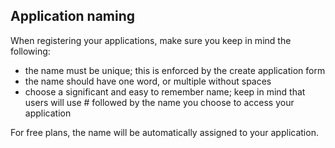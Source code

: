 ## Application naming

When registering your applications, make sure you keep in mind the following:
- the name must be unique; this is enforced by the create application form
- the name should have one word, or multiple without spaces
- choose a significant and easy to remember name; keep in mind that users will use # followed by the name you choose to access your application

For free plans, the name will be automatically assigned to your application.
<!-- to confirm this is still in place -->
